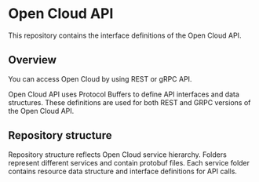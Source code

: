 # Open Cloud API

This repository contains the interface definitions of the Open Cloud API. 

## Overview

You can access Open Cloud by using REST or gRPC API.

Open Cloud API uses Protocol Buffers to define API interfaces and data structures. These definitions are used for both REST and GRPC versions of the Open Cloud API. 

## Repository structure

Repository structure reflects Open Cloud service hierarchy. Folders represent different services and contain protobuf files. Each service folder contains resource data structure and interface definitions for API calls. 
